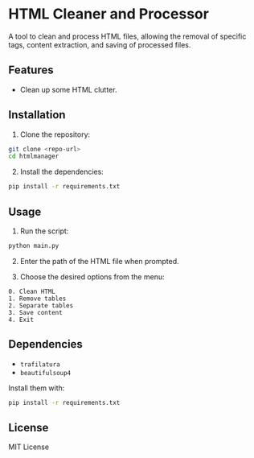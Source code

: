 
# HTML Cleaner and Processor

A tool to clean and process HTML files, allowing the removal of specific tags, content extraction, and saving of processed files.

## Features

- Clean up some HTML clutter.

## Installation

1. Clone the repository:
  ```bash
  git clone <repo-url>
  cd htmlmanager
  ```

2. Install the dependencies:
  ```bash
  pip install -r requirements.txt
  ```

## Usage

1. Run the script:
  ```bash
  python main.py
  ```

2. Enter the path of the HTML file when prompted.

3. Choose the desired options from the menu:
  ```
  0. Clean HTML
  1. Remove tables
  2. Separate tables
  3. Save content
  4. Exit
  ```

## Dependencies

- `trafilatura`
- `beautifulsoup4`

Install them with:
```bash
pip install -r requirements.txt
```

## License

MIT License
